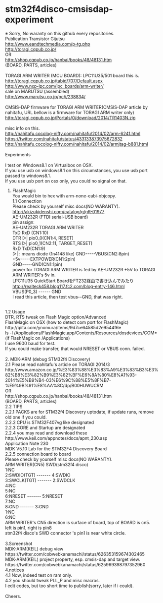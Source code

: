 # stm32f4disco-cmsisdap-experiment
※ Sorry, No waranty on this github every repositories.<BR>
Publication	Transistor Gijutsu<BR>
http://www.eandtechmedia.com/p-tg.php <BR>
http://toragi.cqpub.co.jp/ <BR>
OR <BR>
http://shop.cqpub.co.jp/hanbai/books/48/48131.htm <BR>
(BOARD, PARTS, articles) <BR>
<BR>
TORAGI ARM WRITER (MCU BOARD): LPC11U35/501 board this is.<BR> 
http://toragi.cqpub.co.jp/tabid/707/Default.aspx <BR>
http://www.nxp-lpc.com/lpc_boards/arm-writer/ <BR>
sale on MARUTSU (assembled) <BR>
http://www.marutsu.co.jp/pc/i/238834/ <BR>
<BR>
CMSIS-DAP firmware for TORAGI ARM WRITER(CMSIS-DAP article by nahitafu, URL bellow is
a firmware for TORAGI ARM writer only)<BR>
http://toragi.cqpub.co.jp/Portals/0/download/2014/TR1403N.zip <BR>
<BR>
misc info on this.<BR>
http://nahitafu.cocolog-nifty.com/nahitafu/2014/02/arm-6241.html <BR>
https://twitter.com/nahitafu/status/433133873975672832 <BR>
http://nahitafu.cocolog-nifty.com/nahitafu/2014/02/armjtag-b881.html <BR>
<BR>
Experiments<BR>
<BR>
I test on Windows8.1 on Virtualbox on OSX.<BR>
If you use usb on windows8.1 on this circumstances, you use
usb port passed to windows8.1.<BR>
If you use usb port on osx only, you could no signal on that.
<BR>
1. FlashMagic<BR>
You would bin to hex with arm-none-eabi-objcopy.<BR>
1.1 Connection<BR>
Please check by yourself misc docs(NO WARANTY).<BR>
http://akizukidenshi.com/catalog/g/gK-01977 <BR>
AE-UM232R (FTDI serial-USB board) <BR>
pin assign:<BR>
 AE-UM232R    TORAGI ARM WRITER<BR>
 TxD          RxD (CN1:10)<BR>
 DTR  ▷|     pio0_0(CN1:4, RESET)<BR>
 RTS  ▷|     pio0_1(CN2:11, TARGET_RESET)<BR>
 RxD          TxD(CN1:9)<BR>
▷| : means diode (1n4148 like)
      GND-----VBUS(CN2:8pin)<BR>
      +5v-----EXTPOWER(CN1:2pin)<BR>
      GND-----GND(CN1:1pin)<BR>
power for TORAGI ARM WRITER is fed by AE-UM232R +5V to TORAGI ARM WRITER's 5v in.<BR>
LPC11U35 QuickStart BoardをFT232経由で書き込んでみたり<BR>
http://realteck458.blog117.fc2.com/blog-entry-146.html <BR>
VBUS(P0_3) ------ GND <BR>
I read this article, then test vbus--GND, that was right.
<BR>
1.2 Usage<BR>
 DTR, RTS tweak on Flash Magic option/Advanced<BR>
 FlashMagic on OSX (how to detect com port for FlashMagic) <BR>
 http://qiita.com/ynomura/items/9d7ce64585d2e9544f6e <BR>
 ls -l /Applications/FlashMagic.app/Contents/Resources/dosdevices/COM*<BR>
 (if FlashMagic on /Applications)<BR>
 I use 9600 baud for test.<BR>
 If you could make transfer, that would NRESET or VBUS conn. failed.<BR>
<BR>
2. MDK-ARM (debug STM32f4 Discovery)<BR>
2.1 Please read nahitafu's article on TORAGI 2014/3<BR>
http://www.amazon.co.jp/%E3%83%88%E3%83%A9%E3%83%B3%E3%82%B8%E3%82%B9%E3%82%BF%E6%8A%80%E8%A1%93-2014%E5%B9%B4-03%E6%9C%88%E5%8F%B7-%E9%9B%91%E8%AA%8C/dp/B00HUWUCRM <BR>
OR <BR>
http://shop.cqpub.co.jp/hanbai/books/48/48131.htm <BR>
(BOARD, PARTS, articles)<BR>
2.2 TIPS<BR>
2.2.1 PACKS are for STM32f4 Discovery uptodate, if update runs, remove old one if you could.<BR>
2.2.2 CPU is STM32F407vg like designated<BR>
2.2.3 CORE and Startup are designated<BR>
2.2.4 you may read and download these<BR>
http://www.keil.com/appnotes/docs/apnt_230.asp <BR>
Application Note 230 <BR>
MDK V5.10 Lab for the STM32F4 Discovery Board <BR>
2.2.5 connection board to board <BR>
Please check by yourself misc docs(NO WARANTY).<BR>
ARM WRITER(CN5)      SWD(stm32f4 disco)  <BR>
1:NC<BR>
2:SWDIO(TGT) ------- 4:SWDIO<BR>
3:SWCLK(TGT) ------- 2:SWDCLK<BR>
4:NC<BR>
5:NC<BR>
6:NRESET     ------- 5:NRESET<BR>
7:NC<BR>
8:GND        ------- 3:GND<BR>
                     1:NC<BR>
		     6:NC<BR>
ARM WRITER's CN5 direction is surface of board, top of BOARD is cn5.<BR>
left is pin1, right is pin8<BR>
stm32f4 disco's SWD connector 's pin1 is near white circle.<BR>
<BR>
3.Screenshot<BR>
MDK-ARM(KEIL) debug view<BR>
https://twitter.com/cobwebkanamachi/status/626353159674302465 <BR>
MDK-ARM(KEIL) project property, esp. cmsis-dap and target view.<BR>
https://twitter.com/cobwebkanamachi/status/625969398797352960 <BR>
4.notices<BR>
4.1 Now, indeed test on ram only.<BR>
4.2 you should tweak PLL_P and misc macros.<BR>
    I edit codes, but too short time to publish(sorry, later if i could).<BR>
<BR>
Cheers.<BR>
